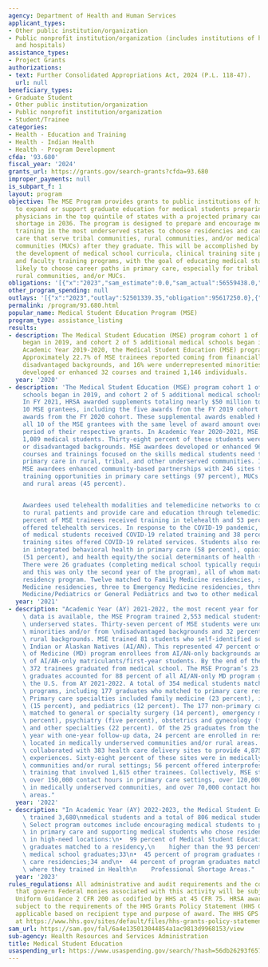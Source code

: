 ```yaml
---
agency: Department of Health and Human Services
applicant_types:
- Other public institution/organization
- Public nonprofit institution/organization (includes institutions of higher education
  and hospitals)
assistance_types:
- Project Grants
authorizations:
- text: Further Consolidated Appropriations Act, 2024 (P.L. 118-47).
  url: null
beneficiary_types:
- Graduate Student
- Other public institution/organization
- Public nonprofit institution/organization
- Student/Trainee
categories:
- Health - Education and Training
- Health - Indian Health
- Health - Program Development
cfda: '93.680'
fiscal_year: '2024'
grants_url: https://grants.gov/search-grants?cfda=93.680
improper_payments: null
is_subpart_f: 1
layout: program
objective: The MSE Program provides grants to public institutions of higher education
  to expand or support graduate education for medical students preparing to become
  physicians in the top quintile of states with a projected primary care provider
  shortage in 2036. The program is designed to prepare and encourage medical students
  training in the most underserved states to choose residencies and careers in primary
  care that serve tribal communities, rural communities, and/or medically underserved
  communities (MUCs) after they graduate. This will be accomplished by supporting
  the development of medical school curricula, clinical training site partnerships,
  and faculty training programs, with the goal of educating medical students who are
  likely to choose career paths in primary care, especially for tribal communities,
  rural communities, and/or MUCs.
obligations: '[{"x":"2023","sam_estimate":0.0,"sam_actual":56559438.0,"usa_spending_actual":56559438.0},{"x":"2024","sam_estimate":0.0,"sam_actual":59596165.0,"usa_spending_actual":59596165.0},{"x":"2025","sam_estimate":0.0,"sam_actual":47442498.0,"usa_spending_actual":-6938558.23}]'
other_program_spending: null
outlays: '[{"x":"2023","outlay":52501339.35,"obligation":95617250.0},{"x":"2024","outlay":841610.92,"obligation":11788353.0},{"x":"2025","outlay":0.0,"obligation":0.0}]'
permalink: /program/93.680.html
popular_name: Medical Student Education Program (MSE)
program_type: assistance_listing
results:
- description: The Medical Student Education (MSE) program cohort 1 of 5 medical schools
    began in 2019, and cohort 2 of 5 additional medical schools began in 2020. In
    Academic Year 2019-2020, the Medical Student Education (MSE) program had 551 trainees.
    Approximately 22.7% of MSE trainees reported coming from financially and/or educationally
    disadvantaged backgrounds, and 16% were underrepresented minorities.  Faculty
    developed or enhanced 32 courses and trained 1,146 individuals.
  year: '2020'
- description: 'The Medical Student Education (MSE) program cohort 1 of 5 medical
    schools began in 2019, and cohort 2 of 5 additional medical schools began in 2020.
    In FY 2021, HRSA awarded supplements totaling nearly $50 million to each of the
    10 MSE grantees, including the five awards from the FY 2019 cohort and the five
    awards from the FY 2020 cohort. These supplemental awards enabled HRSA to provide
    all 10 of the MSE grantees with the same level of award amount over the performance
    period of their respective grants. In Academic Year 2020-2021, MSE awardees trained
    1,089 medical students. Thirty-eight percent of these students were from rural
    or disadvantaged backgrounds. MSE awardees developed or enhanced 96 medical school
    courses and trainings focused on the skills medical students need to practice
    primary care in rural, tribal, and other underserved communities. In addition,
    MSE awardees enhanced community-based partnerships with 246 sites to offer experiential
    training opportunities in primary care settings (97 percent), MUCs (56 percent),
    and rural areas (45 percent).


    Awardees used telehealth modalities and telemedicine networks to connect clinicians
    to rural patients and provide care and education through telemedicine. Fifty-six
    percent of MSE trainees received training in telehealth and 53 percent of sites
    offered telehealth services. In response to the COVID-19 pandemic, 28 percent
    of medical students received COVID-19 related training and 38 percent of experiential
    training sites offered COVID-19 related services. Students also received training
    in integrated behavioral health in primary care (58 percent), opioid use treatment
    (51 percent), and health equity/the social determinants of health (28 percent).
    There were 26 graduates (completing medical school typically requires four years,
    and this was only the second year of the program), all of whom matched to a medical
    residency program. Twelve matched to Family Medicine residencies, six to Internal
    Medicine residencies, three to Emergency Medicine residencies, three to Internal
    Medicine/Pediatrics or General Pediatrics and two to other medical residency programs'
  year: '2021'
- description: "Academic Year (AY) 2021-2022, the most recent year for which performance\
    \ data is available, the MSE Program trained 2,553 medical students in medically\
    \ underserved states. Thirty-seven percent of MSE students were underrepresented\
    \ minorities and/or from \ndisadvantaged backgrounds and 32 percent were from\
    \ rural backgrounds. MSE trained 81 students who self-identified solely as American\
    \ Indian or Alaskan Natives (AI/AN). This represented 47 percent of U.S. Doctor\
    \ of Medicine (MD) program enrollees from AI/AN-only backgrounds and 28 percent\
    \ of AI/AN-only matriculants/first-year students. By the end of the academic year,\
    \ 372 trainees graduated from medical school. The MSE Program’s 23 AI/AN-only\
    \ graduates accounted for 88 percent of all AI/AN-only MD program graduates in\
    \ the U.S. from AY 2021-2022. A total of 354 medical students matched to residency\
    \ programs, including 177 graduates who matched to primary care residency programs.\
    \ Primary care specialties included family medicine (23 percent), internal medicine\
    \ (15 percent), and pediatrics (12 percent). The 177 non-primary care graduates\
    \ matched to general or specialty surgery (14 percent), emergency medicine (six\
    \ percent), psychiatry (five percent), obstetrics and gynecology (three percent),\
    \ and other specialties (22 percent). Of the 25 graduates from the prior academic\
    \ year with one-year follow-up data, 24 percent are enrolled in residency programs\
    \ located in medically underserved communities and/or rural areas. MSE awardees\
    \ collaborated with 383 health care delivery sites to provide 4,875 clinical training\
    \ experiences. Sixty-eight percent of these sites were in medically underserved\
    \ communities and/or rural settings; 56 percent offered interprofessional, team-based\
    \ training that involved 1,615 other trainees. Collectively, MSE students accumulated\
    \ over 150,000 contact hours in primary care settings, over 120,000 contact hours\
    \ in medically underserved communities, and over 70,000 contact hours in rural\
    \ areas."
  year: '2022'
- description: "In Academic Year (AY) 2022-2023, the Medical Student Education Program\
    \ trained 3,680\nmedical students and a total of 806 medical students graduated.\
    \ Select program outcomes include encouraging medical students to pursue careers\
    \ in primary care and supporting medical students who chose residency programs\
    \ in high-need locations:\n•  99 percent of Medical Student Education Program\
    \ graduates matched to a residency,\n    higher than the 93 percent rate for all\
    \ medical school graduates;33\n•  45 percent of program graduates matched to primary\
    \ care residencies;34 and\n•  44 percent of program graduates matched to residencies\
    \ where they trained in Health\n    Professional Shortage Areas."
  year: '2023'
rules_regulations: All administrative and audit requirements and the cost principles
  that govern Federal monies associated with this activity will be subject to the
  Uniform Guidance 2 CFR 200 as codified by HHS at 45 CFR 75. HRSA awards are also
  subject to the requirements of the HHS Grants Policy Statement (HHS GPS) that are
  applicable based on recipient type and purpose of award. The HHS GPS is available
  at https://www.hhs.gov/sites/default/files/hhs-grants-policy-statement-october-2024.pdf.
sam_url: https://sam.gov/fal/6a4e135013044854a1ac9813d9968153/view
sub-agency: Health Resources and Services Administration
title: Medical Student Education
usaspending_url: https://www.usaspending.gov/search/?hash=56db26293f657c89ea2d498620f7fbbc
---
```

